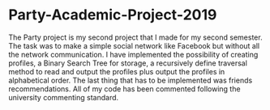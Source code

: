 # Party-Academic-Project-2019
The Party project is my second project that I made for my second semester. The task was to make a simple social network like Facebook but without all the network communication. I have implemented the possibility of creating profiles, a Binary Search Tree for storage, a recursively define traversal method to read and output the profiles plus output the profiles in alphabetical order. The last thing that has to be implemented was friends recommendations. All of my code has been commented following the university commenting standard. 
